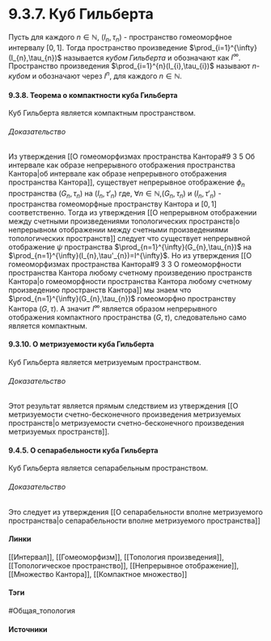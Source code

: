# 9.3.7. Куб Гильберта
Пусть для каждого $n\in\mathbb{N}$, $(I_{n},\tau_{n})$ - пространство гомеоморфное интервалу $[0,1]$. Тогда пространство произведение $\prod_{i=1}^{\infty}(I_{n},\tau_{n})$ называется *кубом Гильберта* и обозначают как $I^{\infty}$. Пространство произведения $\prod_{i=1}^{n}(I_{i},\tau_{i})$ называют *$n$-кубом* и обозначают через $I^{n}$, для каждого $n\in\mathbb{N}$.

#### 9.3.8. Теорема о компактности куба Гильберта
Куб Гильберта является компактным пространством.
###### Доказательство
Из утверждения [[О гомеоморфизмах пространства Кантора#9 3 5 Об интервале как образе непрерывного отображения пространства Кантора|об интервале как образе непрерывного отображения пространства Кантора]], существует непрерывное отображение $\phi_{n}$ пространства $(G_{n},\tau_{n})$ на $(I_{n},\tau'_{n})$ где, $\forall n\in\mathbb{N}$,$(G_{n},\tau_{n})$ и $(I_{n},\tau'_{n})$ - пространства гомеоморфные пространству Кантора и $[0,1]$ соответственно. Тогда из утверждения [[О непрерывном отображении между счетными произведениями топологических пространств|о непрерывном отображении между счетными произведениями топологических пространств]] следует что существует непрерывной отображение $\psi$ пространства $\prod_{n=1}^{\infty}(G_{n},\tau_{n})$ на $\prod_{n=1}^{\infty}(I_{n},\tau'_{n})=I^{\infty}$. Но из утверждения [[О гомеоморфизмах пространства Кантора#9 3 3 О гомеоморфности пространства Кантора любому счетному произведению пространств Кантора|о гомеоморфности пространства Кантора любому счетному произведению пространств Кантора]] мы знаем что $\prod_{n=1}^{\infty}(G_{n},\tau_{n})$ гомеоморфно пространству Кантора $(G,\tau)$. А значит $I^{\infty}$ является образом непрерывного отображения компактного пространства $(G,\tau)$, следовательно само является компактным.
#### 9.3.10. О метризуемости куба Гильберта
Куб Гильберта является метризуемым пространством. 
###### Доказательство
Этот результат является прямым следствием из утверждения [[О метризуемости счетно-бесконечного произведения метризуемых пространств|о метризуемости счетно-бесконечного произведения метризуемых пространств]].

#### 9.4.5. О сепарабельности куба Гильберта
Куб Гильберта является сепарабельным пространством.
###### Доказательство
Это следует из утверждения [[О сепарабельности вполне метризуемого пространства|о сепарабельности вполне метризуемого пространства]]
#### Линки
 [[Интервал]],
 [[Гомеоморфизм]],
 [[Топология произведения]],
 [[Топологическое пространство]],
 [[Непрерывное отображение]],
 [[Множество Кантора]],
 [[Компактное множество]]
#### Тэги
 #Общая_топология 
#### Источники
